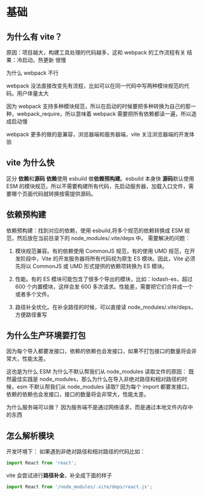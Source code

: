 # 基础

## 为什么有 vite？

原因：项目越大，构建工具处理的代码越多，这和 webpack 的工作流程有关
结果：冷启动，热更新 很慢

为什么 webpack 不行

webpack 没法直接改变先有流程，比如可以在同一代码中写两种模块规范的代码。用户体量太大

因为 webpack 支持多种模块规范，所以在启动的时候要把多种转换为自己的那一种，webpack_require，所以意味着 webpack 需要把所有依赖都读一遍，所以造成启动慢

webpack 更多的做的是兼容，浏览器端和服务器端，vite 关注浏览器端的开发体验

## vite 为什么快

区分 **依赖**和**源码**
**依赖**使用 esbuild 做**依赖预构建**。esbuild 本身快
**源码**默认使用 ESM 的模块规范，所以不需要构建所有代码，先启动服务器，加载入口文件，需要哪个页面代码就转换按需提供源码。

## 依赖预构建

依赖预构建：找到对应的依赖，使用 esbuild,将多个规范的依赖转换成 ESM 规范，然后放在当前目录下的 node_modules/.vite/deps 中。
需要解决的问题：

1. 模块规范兼容。有的依赖使用 CommonJS 规范，有的使用 UMD 规范，在开发阶段中，Vite 的开发服务器将所有代码视为原生 ES 模块。因此，Vite 必须先将以 CommonJS 或 UMD 形式提供的依赖项转换为 ES 模块。

2. 性能。有的 ES 模块可能包含了很多个导出的模块，比如：lodash-es，超过 600 个内置模块，这样会发 600 多次请求。性能差，需要把它们合并成一个或者多个文件。

3. 路径补全优化。在补全路径的时候，可以直接读 node_modules/.vite/deps，方便路径重写

## 为什么生产环境要打包

因为每个导入都要发接口，依赖的依赖也会发接口，如果不打包接口的数量将会非常大，性能太差。

这也是为什么 ESM 为什么不默认帮我们从 node_modules 读取文件的原因：
既然最佳实践是 node_modules，那么为什么在导入非绝对路径和相对路径的时候，esm 不默认帮我们从 node_modules 读取?
因为每个 import 都要发接口，依赖的依赖也会发接口，接口的数量将会非常大，性能太差。

为什么服务端可以做？
因为服务端不是通过网络请求，而是通过本地文件内存中的东西

## 怎么解析模块

开发环境下：
如果遇到非绝对路径和相对路径的代码比如：

```typescript
import React from 'react';
```

vite 会尝试进行**路径补全**，补全成下面的样子

```typescript
import React from '/node_modules/.vite/deps/react.js';
```
